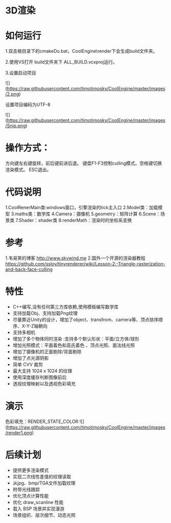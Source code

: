 # 3D渲染

如何运行
========

1.双击根目录下的cmakeDo.bat，CoolEngine\render下会生成build文件夹。

2.使用VS打开 build文件夹下 ALL_BUILD.vcxproj运行。

3.设置启动项目

![]
(https://raw.githubusercontent.com/timotimosky/CoolEngine/master/images/2.png)

 设置项目编码为UTF-8

![]
(https://raw.githubusercontent.com/timotimosky/CoolEngine/master/images/Snip.png)


操作方式：
==========

方向键左右键旋转，前后键前进后退。
键盘F1-F3控制culling模式。空格键切换渲染模式。
ESC退出。

代码说明
========

1.CoolRenerMain类:windows窗口，引擎渲染的tick主入口
2.Model类：加载模型
3.maths类：数学库
4.Camera：摄像机
5.geometry：矩阵计算
6.Scene：场景类
7.Shader：shader类
8.renderMath：渲染时的坐标系变换

参考
====

1.韦易笑的博客 http://www.skywind.me
2.国外一个开源的渲染器教程
https://github.com/ssloy/tinyrenderer/wiki/Lesson-2:-Triangle-rasterization-and-back-face-culling

特性
====

* C++编写,没有任何第三方库依赖,使用模板编写数学库
* 支持加载Obj、支持加载Png纹理
* 尽量靠近Unity的设计，增加了object、transfrom、camera等、顶点排序顺序、X-Y-Z轴朝向
* 支持多相机
* 增加了多个物体同时渲染 :支持多个默认形状：平面/立方体/球形
* 增加光照模式：平面着色和高氏着色 、顶点光照、面法线光照
* 增加了摄像机的正面剔除/背面剔除
* 增加了点光源阴影
* 简单 CVV 裁剪
* 最大支持 1024 x 1024 的纹理
* 使用深度缓存判断图像前后
* 透视纹理映射以及透视色彩填充

演示
====

色彩填充：RENDER_STATE_COLOR
![]
(https://raw.githubusercontent.com/timotimosky/CoolEngine/master/images/render1.png)

后续计划
========

* 提供更多渲染模式
* 实现二次线性差值的纹理读取
* 从jpg、bmp/TGA文件加载纹理
* 附带光线跟踪
* 优化顶点计算性能
* 优化 draw_scanline 性能
* 载入 BSP 场景并实现漫游
* 场景组织、层次细节、动态光照
